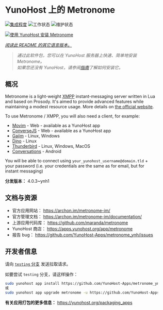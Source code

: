<!--
注意：此 README 由 <https://github.com/YunoHost/apps/tree/master/tools/readme_generator> 自动生成
请勿手动编辑。
-->

# YunoHost 上的 Metronome

[![集成程度](https://dash.yunohost.org/integration/metronome.svg)](https://dash.yunohost.org/appci/app/metronome) ![工作状态](https://ci-apps.yunohost.org/ci/badges/metronome.status.svg) ![维护状态](https://ci-apps.yunohost.org/ci/badges/metronome.maintain.svg)

[![使用 YunoHost 安装 Metronome](https://install-app.yunohost.org/install-with-yunohost.svg)](https://install-app.yunohost.org/?app=metronome)

*[阅读此 README 的其它语言版本。](./ALL_README.md)*

> *通过此软件包，您可以在 YunoHost 服务器上快速、简单地安装 Metronome。*  
> *如果您还没有 YunoHost，请参阅[指南](https://yunohost.org/install)了解如何安装它。*

## 概况

Metronome is a light-weight [XMPP](https://en.wikipedia.org/wiki/XMPP) instant-messaging server written in Lua and based on Prosody. It's aimed to provide advanced features while maintaining a modest resource usage. More details on [the official website](https://archon.im/metronome-im/).

To use Metronome / XMPP, you will also need a client, for example:

- [Movim](https://movim.eu) - Web - available as a YunoHost app
- [ConverseJS](https://conversejs.org) - Web - available as a YunoHost app
- [Gajim](https://gajim.org/) - Linux, Windows
- [Dino](https://dino.im) - Linux
- [Thunderbird](https://www.thunderbird.net/fr/) - Linux, Windows, MacOS
- [Conversations](https://conversations.im/) - Android

You will be able to connect using `your_yunohost_username@domain.tld` + your password (i.e. your credentials are the same as for email, but for instant messaging)


**分发版本：** 4.0.3~ynh1
## 文档与资源

- 官方应用网站： <https://archon.im/metronome-im/>
- 官方管理文档： <https://archon.im/metronome-im/documentation/>
- 上游应用代码库： <https://github.com/maranda/metronome>
- YunoHost 商店： <https://apps.yunohost.org/app/metronome>
- 报告 bug： <https://github.com/YunoHost-Apps/metronome_ynh/issues>

## 开发者信息

请向 [`testing` 分支](https://github.com/YunoHost-Apps/metronome_ynh/tree/testing) 发送拉取请求。

如要尝试 `testing` 分支，请这样操作：

```bash
sudo yunohost app install https://github.com/YunoHost-Apps/metronome_ynh/tree/testing --debug
或
sudo yunohost app upgrade metronome -u https://github.com/YunoHost-Apps/metronome_ynh/tree/testing --debug
```

**有关应用打包的更多信息：** <https://yunohost.org/packaging_apps>
